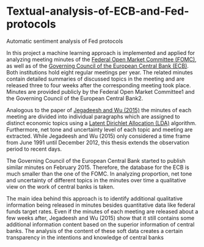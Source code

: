 # Textual-analysis-of-ECB-and-Fed-protocols
Automatic sentiment analysis of Fed protocols

In this project a machine learning approach is implemented and applied for
analyzing meeting minutes of the [Federal Open Market Committee (FOMC)](https://www.federalreserve.gov/monetarypolicy/fomc.htm), as well
as of the [Governing Council of the European Central Bank (ECB)](https://www.ecb.europa.eu/ecb/orga/decisions/govc/html/index.en.html). Both institutions
hold eight regular meetings per year. The related minutes contain detailed summaries
of discussed topics in the meeting and are released three to four weeks after the corresponding meeting took place.
Minutes are provided publicly by the Federal Open
Market Committee1 and the Governing Council of the European Central Bank2.

Analogous to the paper of [Jegadeesh and Wu (2015)](https://www.researchgate.net/publication/318004818_Deciphering_Fedspeak_The_Information_Content_of_FOMC_Meetings)
the minutes of each meeting
are divided into individual paragraphs which are assigned to distinct economic topics
using a [Latent Dirichlet Allocation (LDA)](http://www.jmlr.org/papers/volume3/blei03a/blei03a.pdf) algorithm. Furthermore, net tone and
uncertainty level of each topic and meeting are extracted. While Jegadeesh
and Wu (2015) only considered a time frame from June 1991 until December 2012, this
thesis extends the observation period to recent days. 

The Governing Council of the
European Central Bank started to publish similar minutes on February 2015. 
Therefore, the database for the ECB is much smaller than the one of the FOMC.
In analyzing proportion, net tone and uncertainty of different topics in the minutes
over time a qualitative view on the work of central banks is taken. 

The main idea behind this approach is to identify additional qualitative information being released
in minutes besides quantitative data like federal funds target rates. Even if the minutes of each meeting are released about a few weeks after, Jegadeesh and Wu (2015)
show that it still contains some additional information content based on the superior
information of central banks. The analysis of the content of these soft data creates a
certain transparency in the intentions and knowledge of central banks
